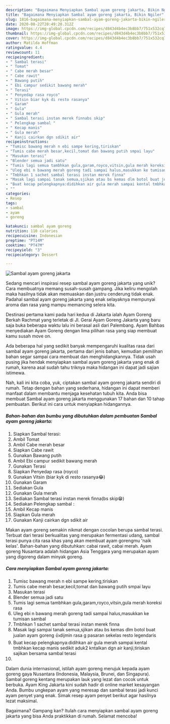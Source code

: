 ```yaml
---
description: "Bagaimana Menyiapkan Sambal ayam goreng jakarta, Bikin Ngiler"
title: "Bagaimana Menyiapkan Sambal ayam goreng jakarta, Bikin Ngiler"
slug: 1816-bagaimana-menyiapkan-sambal-ayam-goreng-jakarta-bikin-ngiler
date: 2020-08-22T20:49:20.312Z
image: https://img-global.cpcdn.com/recipes/d843d4b4ec3b8bb7/751x532cq70/sambal-ayam-goreng-jakarta-foto-resep-utama.jpg
thumbnail: https://img-global.cpcdn.com/recipes/d843d4b4ec3b8bb7/751x532cq70/sambal-ayam-goreng-jakarta-foto-resep-utama.jpg
cover: https://img-global.cpcdn.com/recipes/d843d4b4ec3b8bb7/751x532cq70/sambal-ayam-goreng-jakarta-foto-resep-utama.jpg
author: Matilda Hoffman
ratingvalue: 4.4
reviewcount: 11
recipeingredient:
- " Sambal terasi"
- " Tomat"
- " Cabe merah besar"
- " Cabe rawit"
- " Bawang putih"
- " Ebi campur sedikit bawang merah"
- " Terasi"
- " Penyedap rasa royco"
- " Vitsin biar kyk di resto rasanya"
- " Garam"
- " Gula"
- " Gula merah"
- " Sambal terasi instan merek finnabs skip"
- " Pelengkap sambal "
- " Kecap manis"
- " Gula merah"
- " Kanji cairkan dgn sdikit air"
recipeinstructions:
- "Tumisc bawang merah n ebi sampe kering,tiriskan"
- "Tumis cabe merah besar,kecil,tomat dan bawang putih smpai layu"
- "Masukan terasi"
- "Blender semua jadi satu"
- "Tumis lagi semua tambhkan gula,garam,royco,vitsin,gula merah koreksi rasa"
- "Uleg ebi n bawang merah goreng tadi sampai halus,masukkan ke tumisan sambal"
- "Tmbhkan 1 sachet sambal terasi instan merek finna"
- "Masak lagi sampai tanak semua,sjikan atau bs kemas dlm botol buat jualan ayam goreng 👍dijmin rasa g pasaran sekelas resto legendaris"
- "Buat kecap pelengkapnya:didihkan air gula merah sampai kental tmbhkan kecap manis sedikit aduk2 kntalkan dgn air kanji,tiriskan sajikan bersama sambal terasi"
- ""
categories:
- Resep
tags:
- sambal
- ayam
- goreng

katakunci: sambal ayam goreng 
nutrition: 110 calories
recipecuisine: Indonesian
preptime: "PT14M"
cooktime: "PT47M"
recipeyield: "3"
recipecategory: Dessert

---
```



![Sambal ayam goreng jakarta](https://img-global.cpcdn.com/recipes/d843d4b4ec3b8bb7/751x532cq70/sambal-ayam-goreng-jakarta-foto-resep-utama.jpg)

Sedang mencari inspirasi resep sambal ayam goreng jakarta yang unik? Cara membuatnya memang susah-susah gampang. Jika keliru mengolah maka hasilnya tidak akan memuaskan dan justru cenderung tidak enak. Padahal sambal ayam goreng jakarta yang enak selayaknya mempunyai aroma dan rasa yang mampu memancing selera kita.

Destinasi pertama kami pada hari kedua di Jakarta ialah Ayam Goreng Berkah Rachmat yang terletak di Jl. Gerai Ayam Goreng Jakarta yang baru saja buka beberapa waktu lalu ini berasal asli dari Palembang. Ayam Bahbas menyediakan Ayam Goreng dengan lima pilihan rasa yang siap membuat kamu susah move on.

Ada beberapa hal yang sedikit banyak mempengaruhi kualitas rasa dari sambal ayam goreng jakarta, pertama dari jenis bahan, kemudian pemilihan bahan segar sampai cara membuat dan menghidangkannya. Tidak usah pusing jika hendak menyiapkan sambal ayam goreng jakarta yang enak di rumah, karena asal sudah tahu triknya maka hidangan ini dapat jadi sajian istimewa.


Nah, kali ini kita coba, yuk, ciptakan sambal ayam goreng jakarta sendiri di rumah. Tetap dengan bahan yang sederhana, hidangan ini dapat memberi manfaat dalam membantu menjaga kesehatan tubuh kita. Anda bisa membuat Sambal ayam goreng jakarta menggunakan 17 bahan dan 10 tahap pembuatan. Berikut ini cara untuk menyiapkan hidangannya.

<!--inarticleads1-->

##### Bahan-bahan dan bumbu yang dibutuhkan dalam pembuatan Sambal ayam goreng jakarta:

1. Siapkan  Sambal terasi:
1. Ambil  Tomat
1. Ambil  Cabe merah besar
1. Siapkan  Cabe rawit
1. Gunakan  Bawang putih
1. Ambil  Ebi campur sedikit bawang merah
1. Gunakan  Terasi
1. Siapkan  Penyedap rasa (royco)
1. Gunakan  Vitsin (biar kyk di resto rasanya😂)
1. Gunakan  Garam
1. Sediakan  Gula
1. Gunakan  Gula merah
1. Sediakan  Sambal terasi instan merek finna(bs skip😁)
1. Sediakan  Pelengkap sambal :
1. Ambil  Kecap manis
1. Siapkan  Gula merah
1. Gunakan  Kanji cairkan dgn sdikit air


Makan ayam goreng semakin nikmat dengan cocolan berupa sambal terasi. Terbuat dari terasi berkualitas yang merupakan fermentasi udang, sambal terasi punya cita rasa khas yang akan membuat ayam gorengmu &#39;naik kelas&#39;. Bahan-bahan yang dibutuhkan: cabai rawit, cabai merah. Ayam goreng Nusantara adalah hidangan Asia Tenggara yang merupakan ayam yang digoreng dalam minyak goreng. 

<!--inarticleads2-->

##### Cara menyiapkan Sambal ayam goreng jakarta:

1. Tumisc bawang merah n ebi sampe kering,tiriskan
1. Tumis cabe merah besar,kecil,tomat dan bawang putih smpai layu
1. Masukan terasi
1. Blender semua jadi satu
1. Tumis lagi semua tambhkan gula,garam,royco,vitsin,gula merah koreksi rasa
1. Uleg ebi n bawang merah goreng tadi sampai halus,masukkan ke tumisan sambal
1. Tmbhkan 1 sachet sambal terasi instan merek finna
1. Masak lagi sampai tanak semua,sjikan atau bs kemas dlm botol buat jualan ayam goreng 👍dijmin rasa g pasaran sekelas resto legendaris
1. Buat kecap pelengkapnya:didihkan air gula merah sampai kental tmbhkan kecap manis sedikit aduk2 kntalkan dgn air kanji,tiriskan sajikan bersama sambal terasi
1. 


Dalam dunia internasional, istilah ayam goreng merujuk kepada ayam goreng gaya Nusantara (Indonesia, Malaysia, Brunei, dan Singapura). Sambal goreng kentang merupakan lauk yang lezat dan cocok untuk berbuka. Ayam King Jakarta kini sudah hadir di online market kesayangan Anda. Bumbu ungkepan ayam yang meresap dan sambal terasi jadi kunci ayam penyet yang enak. Simak resep ayam penyet berikut agar hasilnya lezat maksimal. 

Bagaimana? Gampang kan? Itulah cara menyiapkan sambal ayam goreng jakarta yang bisa Anda praktikkan di rumah. Selamat mencoba!
